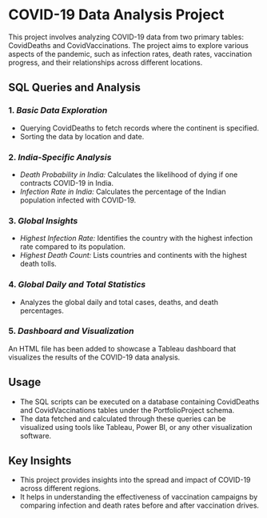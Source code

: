 # COVID-19 Data Analysis Project

This project involves analyzing COVID-19 data from two primary tables: CovidDeaths and CovidVaccinations. The project aims to explore various aspects of the pandemic, such as infection rates, death rates, vaccination progress, and their relationships across different locations.

## SQL Queries and Analysis

### 1. *Basic Data Exploration*
   - Querying CovidDeaths to fetch records where the continent is specified.
   - Sorting the data by location and date.

### 2. *India-Specific Analysis*
   - *Death Probability in India:* Calculates the likelihood of dying if one contracts COVID-19 in India.
   - *Infection Rate in India:* Calculates the percentage of the Indian population infected with COVID-19.

### 3. *Global Insights*
   - *Highest Infection Rate:* Identifies the country with the highest infection rate compared to its population.
   - *Highest Death Count:* Lists countries and continents with the highest death tolls.

### 4. *Global Daily and Total Statistics*
   - Analyzes the global daily and total cases, deaths, and death percentages.
     
### 5. *Dashboard and Visualization*
An HTML file has been added to showcase a Tableau dashboard that visualizes the results of the COVID-19 data analysis.
## Usage

- The SQL scripts can be executed on a database containing CovidDeaths and CovidVaccinations tables under the PortfolioProject schema.
- The data fetched and calculated through these queries can be visualized using tools like Tableau, Power BI, or any other visualization software.

## Key Insights

- This project provides insights into the spread and impact of COVID-19 across different regions.
- It helps in understanding the effectiveness of vaccination campaigns by comparing infection and death rates before and after vaccination drives.

